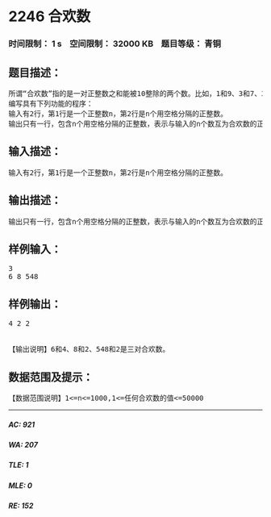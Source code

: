 # 2246 合欢数   
### 时间限制： 1 s&nbsp;&nbsp;&nbsp;&nbsp;空间限制： 32000 KB&nbsp;&nbsp;&nbsp;&nbsp;题目等级： 青铜  
## 题目描述：  

<pre>
所谓“合欢数”指的是一对正整数之和能被10整除的两个数。比如，1和9、3和7、326和4等，都是合欢数。
编写具有下列功能的程序：
输入有2行，第1行是一个正整数n，第2行是n个用空格分隔的正整数。
输出只有一行，包含n个用空格分隔的正整数，表示与输入的n个数互为合欢数的正整数。注意，对应输入的正整数，与其对应的和能被10整除的数不止一个（比如对于13，7、17、27、……等和13相加都可以凑成被10整除的数，但符合条件的只有7），程序要求输出满足条件的最小的那个数。
</pre>
  
  
## 输入描述：  

<pre>
输入有2行，第1行是一个正整数n，第2行是n个用空格分隔的正整数。
</pre>
  
  
## 输出描述：  

<pre>
输出只有一行，包含n个用空格分隔的正整数，表示与输入的n个数互为合欢数的正整数。注意，对应输入的正整数，与其对应的和能被10整除的数不止一个（比如对于13，7、17、27、……等和13相加都可以凑成被10整除的数，但符合条件的只有7），程序要求输出满足条件的最小的那个数。
</pre>
  
  
## 样例输入：  

<pre>
3
6 8 548
</pre>
  
  
## 样例输出：  

<pre>
4 2 2
 
 
【输出说明】6和4、8和2、548和2是三对合欢数。
</pre>
  
  
## 数据范围及提示：  

<pre>
【数据范围说明】1<=n<=1000,1<=任何合欢数的值<=50000
</pre>
  
  
***  

##### AC: 921  
##### WA: 207  
##### TLE: 1  
##### MLE: 0  
##### RE: 152  
